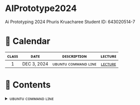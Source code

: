 # AIPrototype2024
Ai Prototyping 2024 Phuris Kruacharee Student ID: 643020514-7

# 📅 Calendar
|  ᴄʟᴀꜱꜱ  |     ᴅᴀᴛᴇ      |               ᴅᴇꜱᴄʀɪᴘᴛɪᴏɴ                        | ʟᴇᴄᴛᴜʀᴇ  | 
|:-------:|:-------------:|:-----------------------------------------------:|:---------:|
|   1     |  DEC 3, 2024 | ᴜʙᴜɴᴛᴜ ᴄᴏᴍᴍᴀɴᴅ ʟɪɴᴇ                             | [ʟᴇᴄᴛᴜʀᴇ]() |


# 💼 Contents
<details> 
  <summary> ᴜʙᴜɴᴛᴜ ᴄᴏᴍᴍᴀɴᴅ ʟɪɴᴇ </summary>
  
# Command Line พื้นฐานบน Ubuntu
## 1. คำสั่งพื้นฐาน
* list ทุกๆ file/folder ที่อยู่ใน folder ปัจจุบัน
  ```
  $ls
  ```
  ```
  $ls -{option}
  #ex
  $ls -ltr # บอกรายบละเอียดไฟล์
  ```
* ระบุตำแหน่งปัจจุบันที่เราอยู่ในระบบ
  ```
  $pwd
  ```  
## 2. การจัดการ Folder และ File
* create folder
  ```
  $mkdir {foldername}
  ```
* create file 
  ```
  $vi {filename}  # สร้างและเปิดไฟล์ขึ้นมาแก้ไข
  $vi {filename.py} # python file
  #กด i เพื่อแก้ไข
  #กด esc + :wq (ออกแบบ save สิ่งที่เราพิมพ์เข้าไป)
  #กด esc + :q! (ออกแบบไม่ save สิ่งที่อัปลงไป)
  ```
  เวลาจะพิมพ์ กด ***i*** แล้วมันจะขึ้นว่า ***INSERT*** แล้วถึงพิมพ์ได้
  หลังจากนั้นเมื่อพิมพ์เสร็จต้องการที่จะบันทึกให้กด ***esc*** แล้วพิมพ์ **:wq** (write and quit)
* เปิดไฟล์ขึ้นมาดูที่เขียนเฉยๆ
  ```
  $cat {filename}
  ```
* run code Python 
  ```
  $python {filename.py}
  ```
* delete folder
  ```
  $rm -R {foldername}
  ```
* delete file
  ```
  $rm {filename}
  ```
* เปลี่ยนชื่อ file
  ```
  $mv {file เดิม} {file ใหม่}
  $mv ./{file เดิม} ./{file ใหม่}
  # $mv file1 filex # เปลี่ยนชื่อจาก file1 เป็น filex
  ```
* change directory (เข้าไปในfolder)
  ```
  $cd {foldername}
  ```
* ออกจาก folder
  ```
  $cd # home
  $cd ~ # home
  $cd .. # ออกมา 1 step
  $cd ../.. # ออกมา 2 step
  ```
## 3. การ copy และการย้าย file/folder
ที่อยู่ของ File/Folder ในตอนสุดท้าย
![image](https://github.com/nattntn/AIPrototype2023/blob/main/lecture/%E0%B8%81%E0%B8%B2%E0%B8%A3%E0%B8%88%E0%B8%B1%E0%B8%94%E0%B8%81%E0%B8%B2%E0%B8%A3%E0%B9%84%E0%B8%9F%E0%B8%A5%E0%B9%8C.jpg)
* หลักการ
  ```
  $cp {ที่อยู่ต้นทางของ file/folder ที่ต้องการคัดลอก} {ที่อยู่ปลายทางที่ต้องการที่จะคัดลอก file/folder ไป}
  $mv {ที่อยู่ต้นทางของ file/folder ที่ต้องการย้าย} {ที่อยู่ปลายทางที่ต้องการที่จะย้าย file/folder ไป}
  ```
* Copy file
  ```
  $cp ./filex ~/testfolder1/testfolder1_1/. # ~ กลับไปที่ home ก่อน
  ```
  ```
  # copy file1 in testfolder1 to testfolder1_1_1
  $cp ./file1 ./testfolder1_1/testfolder1_1_1/.
  # cp ที่นี่/ชื่อไฟล์ ที่นี่/เข้าไปที่1_1/เข้าไปที่1_1_1/เอาไว้ตรงนี้
  ```
* Copy and change the file name
  คัดลอกไฟล์ 1 ไปที่ testfolder1_1_1 โดยให้มีชื่อว่า file2
  ```
  $cp ./file1 ./testfolder1_1/testfolder1_1_1/file2
  ```
* Copy folder
  ```
  # copy folder + change folder name แต่เอาไว้ที่เดิม
  $cp -R ./testfolder1_1_1 ./testfolder1_1_2
  ```
* Move file
  ```
  $ mv ./filex ~/testfolder2/. # ~ home
  $ mv ./filex ../../../testfolder2/.
  ```
# ยกเลิกคำสั่ง
> ctrl+c

# ขั้นตอนการสร้างไฟล์ด้วย vi

    เข้าสู่โหมดแก้ไข:
        เมื่อเปิดไฟล์ใหม่ขึ้นมาใน vi คุณจะอยู่ในโหมดปกติ (Normal Mode) ซึ่งไม่สามารถพิมพ์ข้อความได้ทันที
        กดปุ่ม i (Insert) เพื่อเข้าสู่โหมดแก้ไข (Insert Mode)

    พิมพ์ข้อความ:
        ตอนนี้คุณสามารถพิมพ์ข้อความในไฟล์ได้ เช่น:

    This is a new file.

บันทึกไฟล์:

    กดปุ่ม Esc เพื่อออกจากโหมดแก้ไข (กลับสู่ Normal Mode)
    พิมพ์ :w แล้วกด Enter เพื่อบันทึกไฟล์

ออกจากโปรแกรม vi:

    หากต้องการบันทึกและออกจากโปรแกรมพร้อมกัน:
        พิมพ์ :wq แล้วกด Enter
    หากต้องการออกโดยไม่บันทึก:
        พิมพ์ :q! แล้วกด Enter

# Homework
copy filex in testfolder1_1 to testfolder1_1_2 and change file name to filey
```
cp ./filex ~/testfolder1/testfolder1_1/testfolder1_1_2/filey
```
</details>
